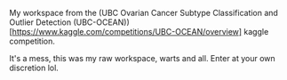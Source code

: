 My workspace from the (UBC Ovarian Cancer Subtype Classification and Outlier Detection (UBC-OCEAN))[https://www.kaggle.com/competitions/UBC-OCEAN/overview] kaggle competition.

It's a mess, this was my raw workspace, warts and all. Enter at your own discretion lol.
